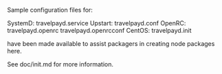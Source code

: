 Sample configuration files for:

SystemD: travelpayd.service
Upstart: travelpayd.conf
OpenRC:  travelpayd.openrc
         travelpayd.openrcconf
CentOS:  travelpayd.init

have been made available to assist packagers in creating node packages here.

See doc/init.md for more information.
